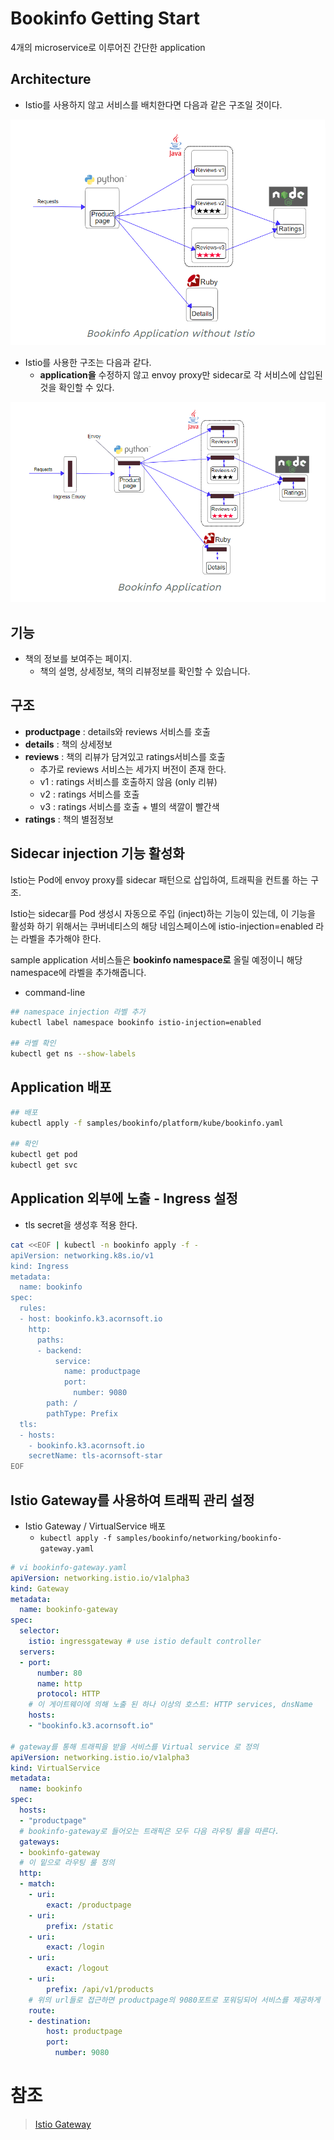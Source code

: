 # Bookinfo Getting Start

4개의 microservice로 이루어진 간단한 application

## Architecture
- Istio를 사용하지 않고 서비스를 배치한다면 다음과 같은 구조일 것이다.

![Bookinfo Architecture without Istio](./images/bookinfo-architecture.png)

- Istio를 사용한 구조는 다음과 같다.
  - **application을** 수정하지 않고 envoy proxy만 sidecar로 각 서비스에 삽입된 것을 확인할 수 있다.

![Bookinfo Architecture](./images/bookinfo-architecture-2.png)


## 기능
- 책의 정보를 보여주는 페이지.
  - 책의 설명, 상세정보, 책의 리뷰정보를 확인할 수 있습니다.

## 구조 
- **productpage** : details와 reviews 서비스를 호출
- **details** : 책의 상세정보
- **reviews** : 책의 리뷰가 담겨있고 ratings서비스를 호출
  - 추가로 reviews 서비스는 세가지 버전이 존재 한다.
  - v1 : ratings 서비스를 호출하지 않음 (only 리뷰)
  - v2 : ratings 서비스를 호출
  - v3 : ratings 서비스를 호출 + 별의 색깔이 빨간색
- **ratings** : 책의 별점정보

## Sidecar injection 기능 활성화
Istio는 Pod에 envoy proxy를 sidecar 패턴으로 삽입하여, 트래픽을 컨트롤 하는 구조.

Istio는 sidecar를 Pod 생성시 자동으로 주입 (inject)하는 기능이 있는데, 이 기능을 활성화 하기 위해서는 쿠버네티스의 해당 네임스페이스에 istio-injection=enabled 라는 라벨을 추가해야 한다.

sample application 서비스들은 **bookinfo namespace로** 올릴 예정이니 해당 namespace에 라벨을 추가해줍니다.

- command-line
```sh
## namespace injection 라벨 추가
kubectl label namespace bookinfo istio-injection=enabled

## 라벨 확인
kubectl get ns --show-labels
```

## Application 배포
```sh
## 배포
kubectl apply -f samples/bookinfo/platform/kube/bookinfo.yaml

## 확인
kubectl get pod
kubectl get svc
```

## Application 외부에 노출 - Ingress 설정
- tls secret을 생성후 적용 한다.
```sh
cat <<EOF | kubectl -n bookinfo apply -f -
apiVersion: networking.k8s.io/v1
kind: Ingress
metadata:
  name: bookinfo
spec:
  rules:
  - host: bookinfo.k3.acornsoft.io
    http:
      paths:
      - backend:
          service:
            name: productpage
            port:
              number: 9080
        path: /
        pathType: Prefix
  tls:
  - hosts:
    - bookinfo.k3.acornsoft.io
    secretName: tls-acornsoft-star
EOF
```

## Istio Gateway를 사용하여 트래픽 관리 설정
- Istio Gateway / VirtualService 배포
    - ```kubectl apply -f samples/bookinfo/networking/bookinfo-gateway.yaml```
```yaml
# vi bookinfo-gateway.yaml
apiVersion: networking.istio.io/v1alpha3
kind: Gateway
metadata:
  name: bookinfo-gateway
spec:
  selector:
    istio: ingressgateway # use istio default controller
  servers:
  - port:
      number: 80
      name: http
      protocol: HTTP
    # 이 게이트웨이에 의해 노출 된 하나 이상의 호스트: HTTP services, dnsName
    hosts:
    - "bookinfo.k3.acornsoft.io"

# gateway를 통해 트래픽을 받을 서비스를 Virtual service 로 정의
apiVersion: networking.istio.io/v1alpha3
kind: VirtualService
metadata:
  name: bookinfo
spec:
  hosts:
  - "productpage"
  # bookinfo-gateway로 들어오는 트래픽은 모두 다음 라우팅 룰을 따른다.
  gateways:
  - bookinfo-gateway
  # 이 밑으로 라우팅 룰 정의
  http:
  - match:
    - uri:
        exact: /productpage
    - uri:
        prefix: /static
    - uri:
        exact: /login
    - uri:
        exact: /logout
    - uri:
        prefix: /api/v1/products
    # 위의 url들로 접근하면 productpage의 9080포트로 포워딩되어 서비스를 제공하게 된다.
    route:
    - destination:
        host: productpage
        port:
          number: 9080
```

# 참조
> [Istio Gateway](https://istio.io/latest/docs/reference/config/networking/gateway/)